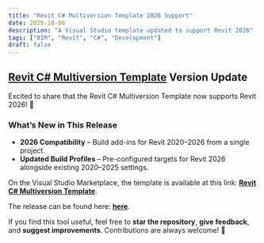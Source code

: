 ```yaml
---
title: "Revit C# Multiversion Template 2026 Support"
date: 2025-10-06
description: "A Visual Studio template updated to support Revit 2026"
tags: ["BIM", "Revit", "C#", "Development"]
draft: false
---
```


## [Revit C# Multiversion Template](https://github.com/romangolev/Revit-Multiversion-Template) Version Update

Excited to share that the Revit C# Multiversion Template now supports Revit 2026! 🎉

### What’s New in This Release

- **2026 Compatibility** – Build add-ins for Revit 2020–2026 from a single project.
- **Updated Build Profiles** – Pre-configured targets for Revit 2026 alongside existing 2020–2025 settings.

On the Visual Studio Marketplace, the template is available at this link: **[Revit C# Multiversion Template](https://marketplace.visualstudio.com/items?itemName=RomanGolev.RevitAddinTemplateMultiversion)**.  

The release can be found here: **[here](https://github.com/romangolev/RevitAddinTemplate.Multiversion/releases/tag/v.1.1.3)**.  

If you find this tool useful, feel free to **star the repository**, **give feedback**, and **suggest improvements**. Contributions are always welcome! 🚀
